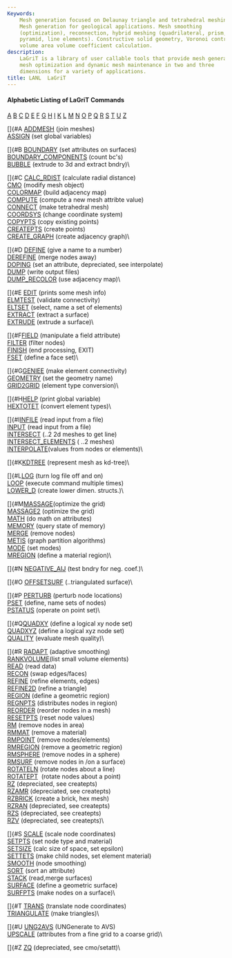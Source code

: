 ```yaml
---
Keywords: 
    Mesh generation focused on Delaunay triangle and tetrahedral meshing.
    Mesh generation for geological applications. Mesh smoothing
    (optimization), reconnection, hybrid meshing (quadrilateral, prism,
    pyramid, line elements). Constructive solid geometry, Voronoi control
    volume area volume coefficient calculation.
description: 
    LaGriT is a library of user callable tools that provide mesh generation,
    mesh optimization and dynamic mesh maintenance in two and three
    dimensions for a variety of applications.
title: LANL  LaGriT 
---
```




 
#### Alphabetic Listing of LaGriT Commands

[A](#A)  [B](#B)  [C](#C)  [D](#D)  [E](#E)  [F](#F)  [G](#G) 
[H](#H)  [I](#I)  [K](#K)  [L](#L)  [M](#M)  [N](#N)  [O](#O) 
[P](#P)  [Q](#Q)  [R](#R)  [S](#S)  [T](#T)  [U](#U)  [Z](#Z)

[]{#A [ADDMESH](docs/commands/ADDMESH.md) (join meshes)\
[ASSIGN](docs/commands/ASSIGN.md) (set global variables)

[]{#B [BOUNDARY](docs/commands/BOUNDAR1.md) (set attributes on
surfaces)\
[BOUNDARY\_COMPONENTS](docs/commands/BOUNDARY_C.md) (count bc's)\
[BUBBLE](docs/commands/bubble.md) (extrude to 3d and extract bndry)\

[]{#C [CALC\_RDIST](docs/commands/calc_rdist.md) (calculate radial
distance)\
[CMO](docs/commands/CMO2.md) (modify mesh object)\
[COLORMAP](docs/commands/COLORMAP.md) (build adjacency map)\
[COMPUTE](docs/commands/COMPUTE.md) (compute a new mesh attribte
value)\
[CONNECT](docs/commands/CONNECT1.md) (make tetrahedral mesh)\
[COORDSYS](docs/commands/COORDSY.md) (change coordinate system)\
[COPYPTS](docs/commands/COPYPTS.md) (copy existing points)\
[CREATEPTS](docs/commands/createpts.md) (create points)\
[CREATE\_GRAPH](docs/commands/create_graph.md) (create adjacency
graph)\

[]{#D [DEFINE](docs/commands/DEFINE.md) (give a name to a number)\
[DEREFINE](docs/commands/DEREFINE.md) (merge nodes away)\
[DOPING](docs/commands/DOPING1.md) (set an attribute, depreciated, see
interpolate)\
[DUMP](docs/commands/DUMP2.md) (write output files)\
[DUMP\_RECOLOR](docs/commands/DUMP_RECOLOR.md) (use adjacency map)\

[]{#E [EDIT](docs/commands/EDIT2.md) (prints some mesh info)\
[ELMTEST](docs/commands/elmtest.md) (validate connectivity)\
[ELTSET](docs/commands/ELTSET2.md) (select, name a set of elements)\
[EXTRACT](docs/commands/EXTRACT1.md) (extract a surface)\
[EXTRUDE](docs/commands/extrude.md) (extrude a surface)\

[]{#F[FIELD](docs/commands/FIELD.md) (manipulate a field attribute)\
[FILTER](docs/commands/FILTER.md) (filter nodes)\
[FINISH](docs/commands/FINISH.md) (end processing, EXIT)\
[FSET](docs/commands/FSET.md) (define a face set)\

[]{#G[GENIEE](docs/commands/GENIEE.md) (make element connectivity)\
[GEOMETRY](docs/commands/geometry.md) (set the geometry name)\
[GRID2GRID](docs/commands/GRID2GRID.md) (element type conversion)\

[]{#H[HELP](docs/commands/HELP.md) (print global variable)\
[HEXTOTET](docs/commands/HEXTOTE.md) (convert element types)\

[]{#I[INFILE](docs/commands/INPUT.md) (read input from a file)\
[INPUT](docs/commands/INPUT.md) (read input from a file)\
[INTERSECT](docs/commands/INTERSECT.md) (..2 2d meshes to get line)\
[INTERSECT\_ELEMENTS](docs/commands/intersectelements.md) ( ..2
meshes)\
[INTERPOLATE](docs/commands/main_interpolate.md)(values from nodes or
elements)\

[]{#K[KDTREE](docs/commands/kdtree.md) (represent mesh as kd-tree)\

[]{#L[LOG](docs/commands/LOG.md) (turn log file off and on)\
[LOOP](docs/commands/loop.md) (execute command multiple times)\
[LOWER\_D](docs/commands/lower_d.md) (create lower dimen. structs.)\

[]{#M[MASSAGE](docs/commands/MASSAGE.md)(optimize the grid)\
[MASSAGE2](docs/commands/MASSAGE2.md) (optimize the grid)\
[MATH](docs/commands/MATH.md) (do math on attributes)\
[MEMORY](docs/commands/memory.md) (query state of memory)\
[MERGE](docs/commands/MERGE.md) (remove nodes)\
[METIS](docs/commands/MERGE.md) (graph partition algorithms)\
[MODE](docs/commands/MODE.md) (set modes)\
[MREGION](docs/commands/MREGION.md) (define a material region)\

[]{#N [NEGATIVE\_AIJ](docs/commands/NEGATIVE.md) (test bndry for neg.
coef.)\

[]{#O [OFFSETSURF](docs/commands/OFFSETSURF.md) (..triangulated
surface)\

[]{#P [PERTURB](docs/commands/PERTURB.md) (perturb node locations)\
[PSET](docs/commands/PSET.md) (define, name sets of nodes)\
[PSTATUS](docs/commands/PSTATUS.md) (operate on point set)\

[]{#Q[QUADXY](docs/commands/QUADXY.md) (define a logical xy node
set)\
[QUADXYZ](docs/commands/QUADXYZ1.md) (define a logical xyz node set)\
[QUALITY](docs/commands/QUALITY.md) (evaluate mesh quality)\

[]{#R [RADAPT](docs/commands/RADAPT.md) (adaptive smoothing)\
[RANKVOLUME](docs/commands/rankvolume.md)(list small volume elements)\
[READ](docs/commands/READ.md) (read data)\
[RECON](docs/commands/RECON.md) (swap edges/faces)\
[REFINE](docs/commands/REFINE.md) (refine elements, edges)\
[REFINE2D](docs/commands/refine2d.md) (refine a triangle)\
[REGION](docs/commands/REGION.md) (define a geometric region)\
[REGNPTS](docs/commands/REGNPTS.md) (distributes nodes in region)\
[REORDER](docs/commands/REORDER.md) (reorder nodes in a mesh)\
[RESETPTS](docs/commands/RESETPT.md) (reset node values)\
[RM](docs/commands/RM.md) (remove nodes in area)\
[RMMAT](docs/commands/RMMAT.md) (remove a material)\
[RMPOINT](docs/commands/RMPOINT.md) (remove nodes/elements)\
[RMREGION](docs/commands/RMREGION.md) (remove a geometric region)\
[RMSPHERE](docs/commands/RMSPHERE.md) (remove nodes in a sphere)\
[RMSURF](docs/commands/RMSURF.md) (remove nodes in /on a surface)\
[ROTATELN](docs/commands/ROTATELN.md) (rotate nodes about a line)\
[ROTATEPT](docs/commands/ROTATEPT.md)  (rotate nodes about a point)\
[RZ](docs/commands/RZ.md) (depreciated, see createpts)\
[RZAMR](docs/commands/RZAMR.md) (depreciated, see createpts)\
[RZBRICK](docs/commands/RZBRICK.md) (create a brick, hex mesh)\
[RZRAN](docs/commands/RZRAN.md) (depreciated, see createpts)\
[RZS](docs/commands/RZS.md) (depreciated, see createpts)\
[RZV](docs/commands/RZV_LG.md) (depreciated, see createpts)\

[]{#S [SCALE](docs/commands/SCALE.md) (scale node coordinates)\
[SETPTS](docs/commands/SETPTS.md) (set node type and material)\
[SETSIZE](docs/commands/SETSIZE.md) (calc size of space, set epsilon)\
[SETTETS](docs/commands/SETTETS.md) (make child nodes, set element
material)\
[SMOOTH](docs/commands/SMOOTH.md) (node smoothing)\
[SORT](docs/commands/SORT.md) (sort an attribute)\
[STACK](docs/commands/STACK.md) (read,merge surfaces)\
[SURFACE](docs/commands/SURFACE.md) (define a geometric surface)\
[SURFPTS](docs/commands/SURFPTS.md) (make nodes on a surface)\

[]{#T [TRANS](docs/commands/TRANS.md) (translate node coordinates)\
[TRIANGULATE](docs/commands/TRIAGN.md) (make triangles)\

[]{#U [UNG2AVS](docs/commands/UNG2AVS.md) (UNGenerate to AVS)\
[UPSCALE](docs/commands/UPSCALE.md) (attributes from a fine grid to a
coarse grid)\

[]{#Z [ZQ](docs/commands/UNG2AVS.md) (depreciated, see cmo/setatt)\


